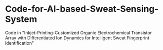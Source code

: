 # Code-for-AI-based-Sweat-Sensing-System
Code in "Inkjet-Printing-Customized Organic Electrochemical Transistor Array with Differentiated Ion Dynamics for Intelligent Sweat Fingerprint Identification"
